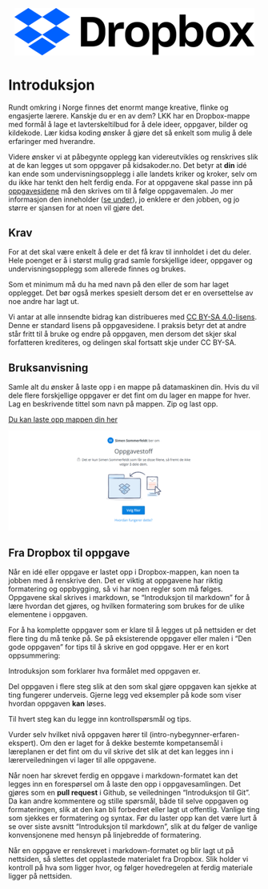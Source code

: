 <p align="center">
<img border="0" alt="Dropbox logo" src="/images/dropbox/dropbox_logo_2.png"
width="480">
</p>

# Introduksjon

Rundt omkring i Norge finnes det enormt mange kreative, flinke og engasjerte
lærere. Kanskje du er en av dem? LKK har en Dropbox-mappe med formål å lage et
lavterskeltilbud for å dele ideer, oppgaver, bilder og kildekode. Lær kidsa
koding ønsker å gjøre det så enkelt som mulig å dele erfaringer med hverandre.

Videre ønsker vi at påbegynte opplegg kan videreutvikles og renskrives slik at
de kan legges ut som oppgaver på kidsakoder.no. Det betyr at __din__ idé kan
ende som undervisningsopplegg i alle landets kriker og kroker, selv om du ikke
har tenkt den helt ferdig enda. For at oppgavene skal passe inn på
[oppgavesidene](http://oppgaver.kidsakoder.no) må den skrives om til å følge
oppgavemalen. Jo mer informasjon den inneholder ([se
under](#fra-dropbox-til-oppgave)), jo enklere er den jobben, og jo større er
sjansen for at noen vil gjøre det.

## Krav 

For at det skal være enkelt å dele er det få krav til innholdet i det du deler.
Hele poenget er å i størst mulig grad samle forskjellige ideer, oppgaver og
undervisningsopplegg som allerede finnes og brukes.

Som et minimum må du ha med navn på den eller de som har laget opplegget. Det
bør også merkes spesielt dersom det er en oversettelse av noe andre har lagt ut.

Vi antar at alle innsendte bidrag kan distribueres med [CC BY-SA
4.0-lisens](https://creativecommons.org/licenses/by-sa/4.0/deed.no). Denne er
standard lisens på oppgavesidene. I praksis betyr det at andre står fritt til å
bruke og endre på oppgaven, men dersom det skjer skal forfatteren krediteres, og
delingen skal fortsatt skje under CC BY-SA.

## Bruksanvisning

Samle alt du ønsker å laste opp i en mappe på datamaskinen din. Hvis du vil dele
flere forskjellige oppgaver er det fint om du lager en mappe for hver. Lag en
beskrivende tittel som navn på mappen. Zip og last opp.

[Du kan laste opp mappen din her](https://www.dropbox.com/request/R81Bf7uofzjWctCygHlb)

<p align="center">
<a href="https://www.dropbox.com/request/R81Bf7uofzjWctCygHlb">
<img border="0" alt="LKK's logo med lenke til oppgavesammlingen" src="/images/dropbox/dropbox-opplasting.png" >
</a>
</p>

## Fra Dropbox til oppgave

Når en idé eller oppgave er lastet opp i Dropbox-mappen, kan noen ta jobben med
å renskrive den. Det er viktig at oppgavene har riktig formatering og
oppbygging, så vi har noen regler som må følges. Oppgavene skal skrives i
markdown, se “Introduksjon til markdown” for å lære hvordan det gjøres, og
hvilken formatering som brukes for de ulike elementene i oppgaven.

For å ha komplette oppgaver som er klare til å legges ut på nettsiden er det
flere ting du må tenke på. Se på eksisterende oppgaver eller malen i “Den gode
oppgaven” for tips til å skrive en god oppgave. Her er en kort oppsummering:

Introduksjon som forklarer hva formålet med oppgaven er.

Del oppgaven i flere steg slik at den som skal gjøre oppgaven kan sjekke at ting
fungerer underveis. Gjerne legg ved eksempler på kode som viser hvordan oppgaven
__kan__ løses.

Til hvert steg kan du legge inn kontrollspørsmål og tips.

Vurder selv hvilket nivå oppgaven hører til (intro-nybegynner-erfaren-ekspert).
Om den er laget for å dekke bestemte kompetansemål i læreplanen er det fint om
du vil skrive det slik at det kan legges inn i lærerveiledningen vi lager til
alle oppgavene.

Når noen har skrevet ferdig en oppgave i markdown-formatet kan det legges inn en
forespørsel om å laste den opp i oppgavesamlingen. Det gjøres som en __pull
request__ i Github, se veiledningen “Introduksjon til Git”. Da kan andre
kommentere og stille spørsmål, både til selve oppgaven og formateringen, slik at
den kan bli forbedret eller lagt ut offentlig. Vanlige ting som sjekkes er
formatering og syntax. Før du laster opp kan det være lurt å se over siste
avsnitt “Introduksjon til markdown”, slik at du følger de vanlige konvensjonene
med hensyn på linjebredde of formatering.

Når en oppgave er renskrevet i markdown-formatet og blir lagt ut på nettsiden,
så slettes det opplastede materialet fra Dropbox. Slik holder vi kontroll på hva
som ligger hvor, og følger hovedregelen at ferdig materiale ligger på nettsiden.
